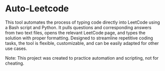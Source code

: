 # Auto-Leetcode


This tool automates the process of typing code directly into LeetCode using a Bash script and Python. It pulls questions and corresponding answers from two text files, opens the relevant LeetCode page, and types the solution with proper formatting. Designed to streamline repetitive coding tasks, the tool is flexible, customizable, and can be easily adapted for other use cases.

Note: This project was created to practice automation and scripting, not for cheating.
